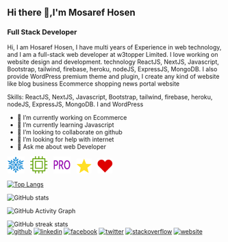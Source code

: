 
## Hi there 👋,I'm Mosaref Hosen
### Full Stack Developer


Hi, I am Hosaref Hosen, I have multi years of Experience in web technology, and I am a full-stack web developer at w3topper Limited. I love working on website design and development. technology ReactJS, NextJS, Javascript, Bootstrap, tailwind, firebase, heroku, nodeJS, ExpressJS, MongoDB. I also provide WordPress premium theme and plugin, I create any kind of website like blog business Ecommerce shopping news portal website

Skills: ReactJS, NextJS, Javascript, Bootstrap, tailwind, firebase, heroku, nodeJS, ExpressJS, MongoDB. I and WordPress

- 🔭 I’m currently working on Ecommerce 
- 🌱 I’m currently learning Javascript 
- 👯 I’m looking to collaborate on github 
- 🤔 I’m looking for help with internet 
- 💬 Ask me about web Developer 




<a href='https://archiveprogram.github.com/'><img src='https://raw.githubusercontent.com/acervenky/animated-github-badges/master/assets/acbadge.gif' width='40' height='40'></a> <a href='https://docs.github.com/en/developers'><img src='https://raw.githubusercontent.com/acervenky/animated-github-badges/master/assets/devbadge.gif' width='40' height='40'></a> <a href='https://github.com/pricing'><img src='https://raw.githubusercontent.com/acervenky/animated-github-badges/master/assets/pro.gif' width='40' height='40'></a> <a href='https://stars.github.com/'><img src='https://raw.githubusercontent.com/acervenky/animated-github-badges/master/assets/starbadge.gif' width='35' height='35'></a> <a href='https://docs.github.com/en/github/supporting-the-open-source-community-with-github-sponsors'><img src='https://raw.githubusercontent.com/acervenky/animated-github-badges/master/assets/sponsorbadge.gif' width='35' height='35'></a> 

[![Top Langs](https://github-readme-stats.vercel.app/api/top-langs/?username=MOSAREF-HOSEN)](https://github.com/anuraghazra/github-readme-stats)

![GitHub stats](https://github-readme-stats.vercel.app/api?username=MOSAREF-HOSEN&show_icons=true&count_private=true)  

![GitHub Activity Graph](https://activity-graph.herokuapp.com/graph?username=MOSAREF-HOSEN)  

![GitHub streak stats](https://github-readme-streak-stats.herokuapp.com/?user=MOSAREF-HOSEN)  
[<img src='https://cdn.jsdelivr.net/npm/simple-icons@3.0.1/icons/github.svg' alt='github' height='40'>](https://github.com/MOSAREF-HOSEN)  [<img src='https://cdn.jsdelivr.net/npm/simple-icons@3.0.1/icons/linkedin.svg' alt='linkedin' height='40'>](https://www.linkedin.com/in/webprogrammar/)  [<img src='https://cdn.jsdelivr.net/npm/simple-icons@3.0.1/icons/facebook.svg' alt='facebook' height='40'>](https://www.facebook.com/webprogrammar10)  [<img src='https://cdn.jsdelivr.net/npm/simple-icons@3.0.1/icons/twitter.svg' alt='twitter' height='40'>](https://twitter.com/web_programmar)  [<img src='https://cdn.jsdelivr.net/npm/simple-icons@3.0.1/icons/stackoverflow.svg' alt='stackoverflow' height='40'>](https://stackoverflow.com/users/users/19066150/mostofa)  [<img src='https://cdn.jsdelivr.net/npm/simple-icons@3.0.1/icons/icloud.svg' alt='website' height='40'>](https://mostofacv.netlify.app)  

